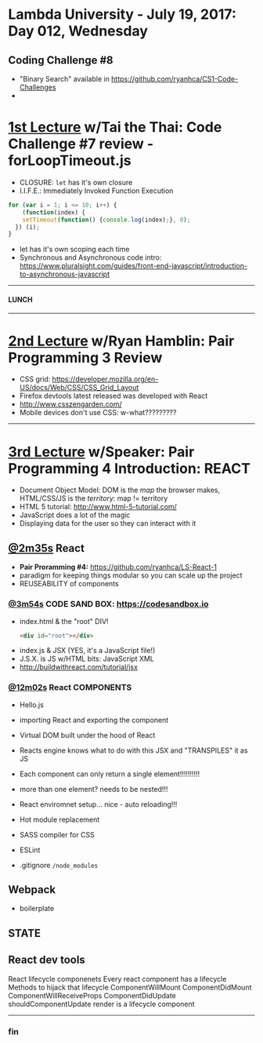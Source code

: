 # Lambda University - July 19, 2017: Day 012, Wednesday
## Coding Challenge #8
- "Binary Search" available in https://github.com/ryanhca/CS1-Code-Challenges
-
# [1st Lecture](https://youtu.be/WVevuObf0Ak) w/Tai the Thai: Code Challenge #7 review - forLoopTimeout.js
- CLOSURE: `let` has it's own closure
- I.I.F.E.: Immediately Invoked Function Execution

```js
for (var i = 1; i <= 10; i++) {
	(function(index) {
    setTimeout(function() {console.log(index);}, 0);
  }) (i);
}
```

- let has it's own scoping each time
- Synchronous and Asynchronous code intro: https://www.pluralsight.com/guides/front-end-javascript/introduction-to-asynchronous-javascript

***
#### LUNCH
***

# [2nd Lecture](VIDEO_RECORDED_NOT_POSTED) w/Ryan Hamblin: Pair Programming 3 Review
- CSS grid: https://developer.mozilla.org/en-US/docs/Web/CSS/CSS_Grid_Layout
- Firefox devtools latest released was developed with React
- http://www.csszengarden.com/
- Mobile devices don't use CSS: w-what?????????

***

# [3rd Lecture](https://youtu.be/exFWxA8mGLo) w/Speaker: Pair Programming 4 Introduction: REACT
- Document Object Model: DOM is the _map_ the browser makes, HTML/CSS/JS is the _territory_: map != territory
- HTML 5 tutorial: http://www.html-5-tutorial.com/
- JavaScript does a lot of the magic
- Displaying data for the user so they can interact with it

## [@2m35s](https://youtu.be/exFWxA8mGLo?t=2m35s) React
- **Pair Proramming #4:** https://github.com/ryanhca/LS-React-1
- paradigm for keeping things modular so you can scale up the project
- REUSEABILITY of components


### [@3m54s](https://youtu.be/exFWxA8mGLo?t=3m54s) CODE SAND BOX: https://codesandbox.io
- index.html & the "root" DIV!
	```html
	<div id="root"></div>
	```
- index.js & JSX (YES, it's a JavaScript file!)
- J.S.X. is JS w/HTML bits: JavaScript XML
- http://buildwithreact.com/tutorial/jsx

### [@12m02s](https://youtu.be/exFWxA8mGLo?t=12m02s) React COMPONENTS
- Hello.js
- importing React and exporting the component


- Virtual DOM built under the hood of React
- Reacts engine knows what to do with this JSX and "TRANSPILES" it as JS
- Each component can only return a single element!!!!!!!!!!
- more than one element? needs to be nested!!!
- React enviromnet setup... nice - auto reloading!!!
- Hot module replacement
- SASS compiler for CSS
- ESLint
- .gitignore `/node_modules`

## Webpack
- boilerplate

## STATE

## React dev tools
React lifecycle componenets
Every react component has a lifecycle
Methods to hijack that lifecycle
ComponentWillMount
ComponentDidMount
ComponentWillReceiveProps
ComponentDidUpdate
shouldComponentUpdate
render is a lifecycle component

***
### fin
